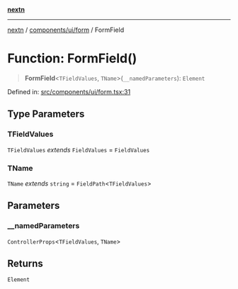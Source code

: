 [**nextn**](../../../../README.md)

***

[nextn](../../../../modules.md) / [components/ui/form](../README.md) / FormField

# Function: FormField()

> **FormField**\<`TFieldValues`, `TName`\>(`__namedParameters`): `Element`

Defined in: [src/components/ui/form.tsx:31](https://github.com/Dicommunitas/ThreeJS_Terminal_3D/blob/c2331e405b00973e4f5e87258cdaf1d7c733b058/src/components/ui/form.tsx#L31)

## Type Parameters

### TFieldValues

`TFieldValues` *extends* `FieldValues` = `FieldValues`

### TName

`TName` *extends* `string` = `FieldPath`\<`TFieldValues`\>

## Parameters

### \_\_namedParameters

`ControllerProps`\<`TFieldValues`, `TName`\>

## Returns

`Element`

